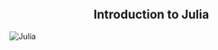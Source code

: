 <h2 align="Center">Introduction to Julia</h2>

![Julia](https://github.com/anuj0809/IntroductiontoJulia/blob/main/Julia-Feature.png)
